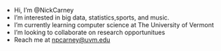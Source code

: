 -  Hi, I’m @NickCarney
-  I’m interested in big data, statistics,sports, and music.
-  I’m currently learning computer science at The University of Vermont
-  I’m looking to collaborate on research opportunitues
-  Reach me at npcarney@uvm.edu

<!---
NickCarney/NickCarney is a ✨ special ✨ repository because its `README.md` (this file) appears on your GitHub profile.
You can click the Preview link to take a look at your changes.
--->
